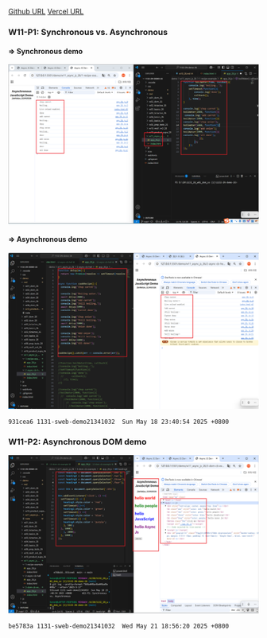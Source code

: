 [Github URL](https://github.com/1131-sweb-demo-213410326-crypto/1132-2N-demo-26)
[Vercel URL](https://1132-2-n-demo-26.vercel.app/#)
### W11-P1: Synchronous vs. Asynchronous
 
#### => Synchronous demo
 
![](w11-p1-1.png)
 
#### => Asynchronous demo
 
![](w11-p1-2.png)
 
```
931cea6 1131-sweb-demo21341032  Sun May 18 23:40:54 2025 +0800 
```
### W11-P2: Asynchronous DOM demo
 
![](w11-p2.png)
 
```
be5783a 1131-sweb-demo21341032  Wed May 21 18:56:20 2025 +0800 
```